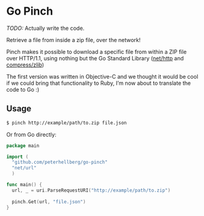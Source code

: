 # Go Pinch

*TODO:* Actually write the code.

Retrieve a file from inside a zip file, over the network!

Pinch makes it possible to download a specific file from within 
a ZIP file over HTTP/1.1, using nothing but the Go Standard 
Library ([net/http](http://golang.org/pkg/net/http/) and 
[compress/zlib](http://golang.org/pkg/compress/zlib/))

The first version was written in Objective-C and we thought it 
would be cool if we could bring that functionality to Ruby, 
I’m now about to translate the code to Go :)

## Usage

```bash
$ pinch http://example/path/to.zip file.json
```

Or from Go directly:

```go
package main

import (
  "github.com/peterhellberg/go-pinch"
  "net/url"
  )

func main() {
  url, _ = uri.ParseRequestURI("http://example/path/to.zip")
  
  pinch.Get(url, "file.json")
}
```

